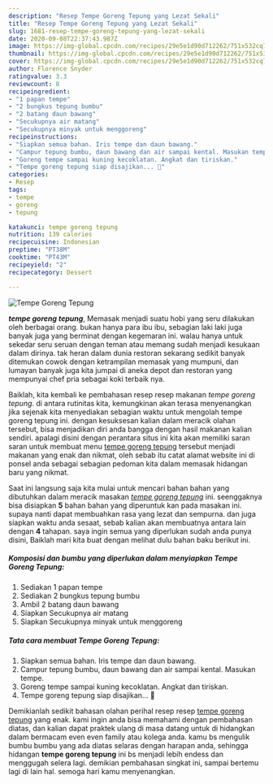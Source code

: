 ```yaml
---
description: "Resep Tempe Goreng Tepung yang Lezat Sekali"
title: "Resep Tempe Goreng Tepung yang Lezat Sekali"
slug: 1681-resep-tempe-goreng-tepung-yang-lezat-sekali
date: 2020-09-08T22:37:43.987Z
image: https://img-global.cpcdn.com/recipes/29e5e1d90d712262/751x532cq70/tempe-goreng-tepung-foto-resep-utama.jpg
thumbnail: https://img-global.cpcdn.com/recipes/29e5e1d90d712262/751x532cq70/tempe-goreng-tepung-foto-resep-utama.jpg
cover: https://img-global.cpcdn.com/recipes/29e5e1d90d712262/751x532cq70/tempe-goreng-tepung-foto-resep-utama.jpg
author: Florence Snyder
ratingvalue: 3.3
reviewcount: 8
recipeingredient:
- "1 papan tempe"
- "2 bungkus tepung bumbu"
- "2 batang daun bawang"
- "Secukupnya air matang"
- "Secukupnya minyak untuk menggoreng"
recipeinstructions:
- "Siapkan semua bahan. Iris tempe dan daun bawang."
- "Campur tepung bumbu, daun bawang dan air sampai kental. Masukan tempe."
- "Goreng tempe sampai kuning kecoklatan. Angkat dan tiriskan."
- "Tempe goreng tepung siap disajikan... 🤗"
categories:
- Resep
tags:
- tempe
- goreng
- tepung

katakunci: tempe goreng tepung 
nutrition: 139 calories
recipecuisine: Indonesian
preptime: "PT38M"
cooktime: "PT43M"
recipeyield: "2"
recipecategory: Dessert

---
```



![Tempe Goreng Tepung](https://img-global.cpcdn.com/recipes/29e5e1d90d712262/751x532cq70/tempe-goreng-tepung-foto-resep-utama.jpg)

<b><i>tempe goreng tepung</i></b>, Memasak menjadi suatu hobi yang seru dilakukan oleh berbagai orang. bukan hanya para ibu ibu, sebagian laki laki juga banyak juga yang berminat dengan kegemaran ini. walau hanya untuk sekedar seru seruan dengan teman atau memang sudah menjadi kesukaan dalam dirinya. tak heran dalam dunia restoran sekarang sedikit banyak ditemukan cowok dengan ketrampilan memasak yang mumpuni, dan lumayan banyak juga kita jumpai di aneka depot dan restoran yang mempunyai chef pria sebagai koki terbaik nya.

Baiklah, kita kembali ke pembahasan resep resep makanan <i>tempe goreng tepung</i>. di antara rutinitas kita, kemungkinan akan terasa menyenangkan jika sejenak kita menyediakan sebagian waktu untuk mengolah tempe goreng tepung ini. dengan kesuksesan kalian dalam meracik olahan tersebut, bisa menjadikan diri anda bangga dengan hasil makanan kalian sendiri. apalagi disini dengan perantara situs ini kita akan memiliki saran saran untuk membuat menu <u>tempe goreng tepung</u> tersebut menjadi makanan yang enak dan nikmat, oleh sebab itu catat alamat website ini di ponsel anda sebagai sebagian pedoman kita dalam memasak hidangan baru yang nikmat.




Saat ini langsung saja kita mulai untuk mencari bahan bahan yang dibutuhkan dalam meracik masakan <u><i>tempe goreng tepung</i></u> ini. seenggaknya bisa disiapkan <b>5</b> bahan bahan yang diperuntuk kan pada masakan ini. supaya nanti dapat membuahkan rasa yang lezat dan sempurna. dan juga siapkan waktu anda sesaat, sebab kalian akan membuatnya antara lain dengan <b>4</b> tahapan. saya ingin semua yang diperlukan sudah anda punya disini, Baiklah mari kita buat dengan melihat dulu bahan baku berikut ini.

<!--inarticleads1-->

##### Komposisi dan bumbu yang diperlukan dalam menyiapkan Tempe Goreng Tepung:

1. Sediakan 1 papan tempe
1. Sediakan 2 bungkus tepung bumbu
1. Ambil 2 batang daun bawang
1. Siapkan Secukupnya air matang
1. Siapkan Secukupnya minyak untuk menggoreng




<!--inarticleads2-->

##### Tata cara membuat Tempe Goreng Tepung:

1. Siapkan semua bahan. Iris tempe dan daun bawang.
1. Campur tepung bumbu, daun bawang dan air sampai kental. Masukan tempe.
1. Goreng tempe sampai kuning kecoklatan. Angkat dan tiriskan.
1. Tempe goreng tepung siap disajikan... 🤗




Demikianlah sedikit bahasan olahan perihal resep resep <u>tempe goreng tepung</u> yang enak. kami ingin anda bisa memahami dengan pembahasan diatas, dan kalian dapat praktek ulang di masa datang untuk di hidangkan dalam bermacam even even family atau kolega anda. kamu bs mengulik bumbu bumbu yang ada diatas selaras dengan harapan anda, sehingga hidangan <b>tempe goreng tepung</b> ini bs menjadi lebih endess dan menggugah selera lagi. demikian pembahasan singkat ini, sampai bertemu lagi di lain hal. semoga hari kamu menyenangkan.
